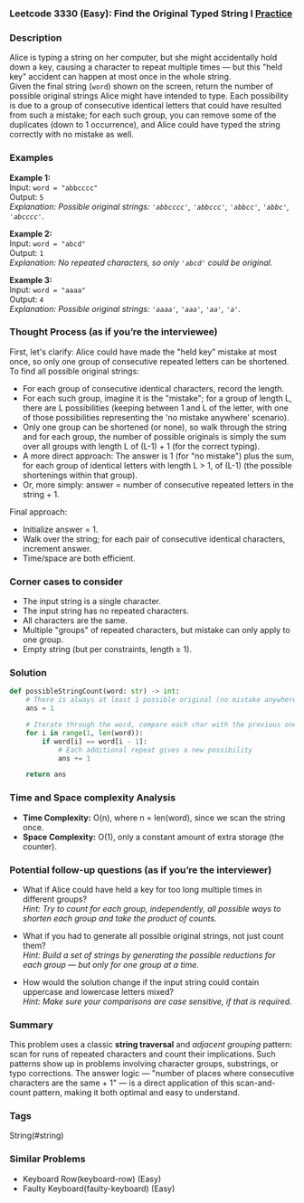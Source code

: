 ### Leetcode 3330 (Easy): Find the Original Typed String I [Practice](https://leetcode.com/problems/find-the-original-typed-string-i)

### Description  
Alice is typing a string on her computer, but she might accidentally hold down a key, causing a character to repeat multiple times — but this "held key" accident can happen at most once in the whole string.  
Given the final string (`word`) shown on the screen, return the number of possible original strings Alice might have intended to type. Each possibility is due to a group of consecutive identical letters that could have resulted from such a mistake; for each such group, you can remove some of the duplicates (down to 1 occurrence), and Alice could have typed the string correctly with no mistake as well.

### Examples  

**Example 1:**  
Input: `word = "abbcccc"`  
Output: `5`  
*Explanation: Possible original strings: `'abbcccc'`, `'abbccc'`, `'abbcc'`, `'abbc'`, `'abcccc'`.*

**Example 2:**  
Input: `word = "abcd"`  
Output: `1`  
*Explanation: No repeated characters, so only `'abcd'` could be original.*

**Example 3:**  
Input: `word = "aaaa"`  
Output: `4`  
*Explanation: Possible original strings: `'aaaa'`, `'aaa'`, `'aa'`, `'a'`.*

### Thought Process (as if you’re the interviewee)  
First, let's clarify: Alice could have made the "held key" mistake at most once, so only one group of consecutive repeated letters can be shortened.  
To find all possible original strings:
- For each group of consecutive identical characters, record the length.
- For each such group, imagine it is the "mistake"; for a group of length L, there are L possibilities (keeping between 1 and L of the letter, with one of those possibilities representing the 'no mistake anywhere' scenario).
- Only one group can be shortened (or none), so walk through the string and for each group, the number of possible originals is simply the sum over all groups with length L of (L-1) + 1 (for the correct typing).
- A more direct approach: The answer is 1 (for "no mistake") plus the sum, for each group of identical letters with length L > 1, of (L-1) (the possible shortenings within that group).
- Or, more simply: answer = number of consecutive repeated letters in the string + 1.

Final approach:
- Initialize answer = 1.
- Walk over the string; for each pair of consecutive identical characters, increment answer.
- Time/space are both efficient.

### Corner cases to consider  
- The input string is a single character.  
- The input string has no repeated characters.  
- All characters are the same.  
- Multiple "groups" of repeated characters, but mistake can only apply to one group.  
- Empty string (but per constraints, length ≥ 1).

### Solution

```python
def possibleStringCount(word: str) -> int:
    # There is always at least 1 possible original (no mistake anywhere).
    ans = 1

    # Iterate through the word, compare each char with the previous one.
    for i in range(1, len(word)):
        if word[i] == word[i - 1]:
            # Each additional repeat gives a new possibility
            ans += 1

    return ans
```

### Time and Space complexity Analysis  

- **Time Complexity:** O(n), where n = len(word), since we scan the string once.
- **Space Complexity:** O(1), only a constant amount of extra storage (the counter).

### Potential follow-up questions (as if you’re the interviewer)  

- What if Alice could have held a key for too long multiple times in different groups?  
  *Hint: Try to count for each group, independently, all possible ways to shorten each group and take the product of counts.*

- What if you had to generate all possible original strings, not just count them?  
  *Hint: Build a set of strings by generating the possible reductions for each group — but only for one group at a time.*

- How would the solution change if the input string could contain uppercase and lowercase letters mixed?  
  *Hint: Make sure your comparisons are case sensitive, if that is required.*

### Summary
This problem uses a classic **string traversal** and *adjacent grouping* pattern: scan for runs of repeated characters and count their implications. Such patterns show up in problems involving character groups, substrings, or typo corrections. The answer logic — "number of places where consecutive characters are the same + 1" — is a direct application of this scan-and-count pattern, making it both optimal and easy to understand.

### Tags
String(#string)

### Similar Problems
- Keyboard Row(keyboard-row) (Easy)
- Faulty Keyboard(faulty-keyboard) (Easy)